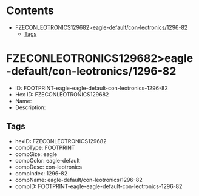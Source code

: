 



Contents
========

* [FZECONLEOTRONICS129682>eagle-default/con-leotronics/1296-82](#fzeconleotronics129682eagle-defaultcon-leotronics1296-82)
	* [Tags](#tags)

# FZECONLEOTRONICS129682>eagle-default/con-leotronics/1296-82

- ID: FOOTPRINT-eagle-eagle-default-con-leotronics-1296-82
- Hex ID: FZECONLEOTRONICS129682
- Name: 
- Description: 

## Tags

- hexID: FZECONLEOTRONICS129682
- oompType: FOOTPRINT
- oompSize: eagle
- oompColor: eagle-default
- oompDesc: con-leotronics
- oompIndex: 1296-82
- oompName: eagle-default/con-leotronics/1296-82
- oompID: FOOTPRINT-eagle-eagle-default-con-leotronics-1296-82
